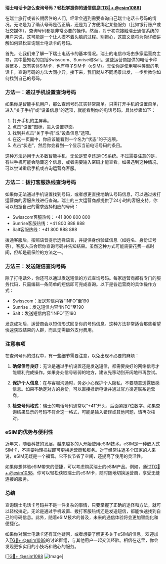 **瑞士电话卡怎么查询号码？轻松掌握你的通信信息[[TG💪+ @esim1088](https://t.me/s/esim1088)]**

在瑞士旅行或者长期居住的人们，经常会遇到需要查询自己瑞士电话卡号码的情况。无论是为了确认号码是否正确，还是为了方便绑定某些服务（比如银行账户或社交媒体），查询号码都是非常必要的操作。然而，对于初次接触瑞士通信系统的用户来说，这可能是一个让人摸不着头脑的过程。别担心，这篇文章将为你详细讲解如何轻松查询瑞士电话卡的号码。

首先，让我们来了解一下瑞士电话卡的基本情况。瑞士的电信市场由多家运营商主导，其中最知名的包括Swisscom、Sunrise和Salt。这些运营商提供的电话卡种类繁多，既有实体SIM卡，也有电子SIM卡（eSIM）。无论你是使用哪种类型的电话卡，查询号码的方法大同小异。接下来，我们就从不同场景出发，一步步教你如何找到自己的号码。

### **方法一：通过手机设置查询号码**

如果你是智能手机用户，那么查询号码其实非常简单。只需打开手机的设置菜单，进入“关于手机”或“设备信息”的选项，就能看到你的电话号码。具体步骤如下：

1. 打开手机的主屏幕。
2. 点击“设置”图标，进入设置界面。
3. 找到并点击“关于手机”或“设备信息”选项。
4. 在这一页面中，你应该能看到一个名为“状态”的子选项。
5. 点击“状态”，然后你会看到一个显示当前电话号码的条目。

这种方法适用于大多数智能手机，无论是安卓还是iOS系统。不过需要注意的是，有些手机可能会隐藏这个信息，或者需要输入密码才能查看。如果遇到这种情况，可以尝试重启手机或咨询运营商客服。

### **方法二：拨打客服热线查询号码**

如果你无法通过手机设置找到号码，或者想更直接地确认号码信息，可以通过拨打运营商的客服热线进行查询。瑞士的三大运营商都提供了24小时的客服支持，你可以根据自己的需求选择相应的号码：

- Swisscom客服热线：+41 800 800 800
- Sunrise客服热线：+41 800 888 888
- Salt客服热线：+41 800 888 888

拨通客服后，按照语音提示选择语言，并提供身份验证信息（如姓名、身份证号等），客服人员会帮你查询号码并告知结果。虽然这种方式可能需要花费一点时间，但却是最保险的方法之一。

### **方法三：发送短信查询号码**

除了打电话外，你还可以通过发送短信的方式查询号码。每家运营商都有专门的服务代码，只需编辑一条简单的短信即可完成查询。以下是各运营商的具体操作方式：

- Swisscom：发送短信内容“INFO”至190
- Sunrise：发送短信内容“INFO”至190
- Salt：发送短信内容“INFO”至190

发送成功后，运营商会以短信形式回复你的号码信息。这种方法非常适合那些希望快速获取结果的人群，而且无需额外支付费用。

### **注意事项**

在查询号码的过程中，有一些细节需要注意，以免出现不必要的麻烦：

1. **确保信号良好**：无论是通过手机设置还是发送短信，都需要良好的网络信号才能顺利完成操作。如果身处信号较弱的地方，建议先移动到开阔地带再尝试。
   
2. **保护个人信息**：在与客服沟通时，务必小心保护个人隐私，不要随意透露敏感信息。如果不确定对方的身份，可以直接挂断电话并通过官方渠道联系运营商。

3. **检查号码格式**：瑞士的电话号码通常以“+41”开头，后面紧跟7位数字。如果查询结果显示的号码不符合这一格式，可能是输入错误或其他问题，请再次核对。

### **eSIM的优势与便利性**

近年来，随着科技的发展，越来越多的人开始使用eSIM技术。eSIM是一种嵌入式SIM卡，不需要物理插拔即可更换运营商和服务。对于经常往返多个国家的人来说，eSIM无疑是一个福音。它不仅节省了空间，还提高了使用的灵活性。

如果你想体验eSIM带来的便捷，可以考虑购买瑞士的eSIM产品。例如，通过[TG💪+ @esim1088](https://t.me/s/esim1088)，你可以轻松获取瑞士的eSIM卡，随时随地切换运营商，享受无缝连接的服务。

### **总结**

查询瑞士电话卡号码并不是一件复杂的事情，只要掌握了正确的途径和方法，就可以轻松搞定。无论是通过手机设置、拨打客服热线还是发送短信，都能快速找到自己的号码信息。此外，随着eSIM技术的普及，未来的通信体验将会更加智能化和便捷化。

如果你对瑞士电话卡还有其他疑问，或者想要了解更多关于eSIM的信息，欢迎加入[TG💪+ @esim1088](https://t.me/s/esim1088)的讨论群组，与其他用户一起交流经验。相信在这里，你会发现更多实用的小技巧和贴心的服务。

[[TG💪+ @esim1088](https://t.me/s/esim1088) ![Image](https://i.postimg.cc/4NQfJmqS/Snipaste-2025-05-13-00-14-12.png)]